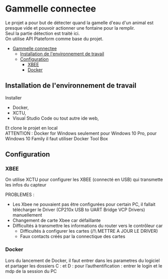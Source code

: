 # Gammelle connectee

Le projet a pour but de détecter quand la gamelle d'eau  d'un animal est presque vide et pouvoir actionner une fontaine pour la  remplir.  
Seul la partie détection est traité ici.  
On utilise API Plateform comme base du projet.  

- [Gammelle connectee](#gammelle-connectee)
  - [Installation de l'environnement de travail](#installation-de-l'environnement-de-travail)
  - [Configuration](#configuration)
    - [XBEE](#xbee)
    - [Docker](#docker)

## Installation de l'environnement de travail

Installer  

- Docker,  
- XCTU,  
- Visual Studio Code ou tout autre ide web,  

Et clone le projet en local  
ATTENTION : Docker for Windows seulement pour Windows 10 Pro, pour Windows 10 Family il faut utiliser Docker Tool Box  

## Configuration

### XBEE

On utilise XCTU pour configurer les XBEE (connecté en USB) qui transmette les infos du capteur  

PROBLEMES :  

- Les Xbee ne pouvaient pas être configurées pour certain PC, il fallait télécharger le Driver (CP210x USB to UART Bridge VCP Drivers) manuellement  
- Changement de carte Xbee car défaillante  
- Difficultés à transmettre les informations du router vers le contrôleur car
  - Difficultés à configurer les cartes (/!\ METTRE A JOUR LE DRIVER)
  - Faux contacts créés par la connectique des cartes

### Docker

Lors du lancement de Docker, il faut entrer dans les parametres du logiciel et partager les dossiers C : et D : pour l’authentification : entrer le login et le mdp de la session du PC
